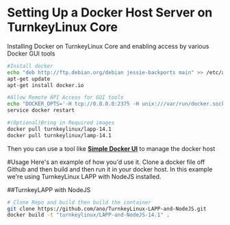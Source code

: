 # Setting Up a Docker Host Server on TurnkeyLinux Core
Installing Docker on TurnkeyLinux Core and enabling access by various Docker GUI tools

```bash
#Install docker
echo "deb http://ftp.debian.org/debian jessie-backports main" >> /etc/apt/sources.list.d/sources.list
apt-get update
apt-get install docker.io

#Allow Remote API Access for GUI tools
echo "DOCKER_OPTS='-H tcp://0.0.0.0:2375 -H unix:///var/run/docker.sock'" >> /etc/default/docker
service docker restart

#(Optional)Bring in Required images
docker pull turnkeylinux/lapp-14.1
docker pull turnkeylinux/lamp-14.1
```
Then you can use a tool like [**Simple Docker UI**](https://chrome.google.com/webstore/detail/simple-docker-ui/jfaelnolkgonnjdlkfokjadedkacbnib?hl=en) to manage the docker host

#Usage
Here's an example of how you'd use it. Clone a docker file off Github and then build and then run it in your docker host. In this example we're using TurnkeyLinux LAPP with NodeJS installed.

##TurnkeyLAPP with NodeJS
```bash
# Clone Repo and build then build the container
git clone https://github.com/ano/TurnkeyLinux-LAPP-and-NodeJS.git
docker build -t "turnkeylinux/LAPP-and-NodeJS-14.1" .
```
